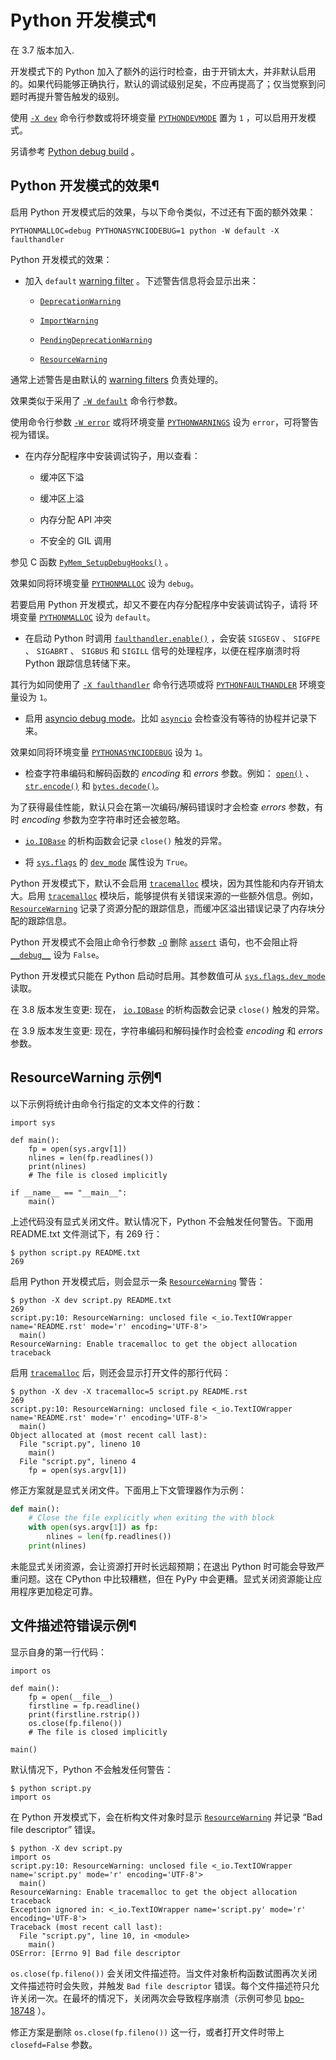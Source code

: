 # Python 开发模式¶

在 3.7 版本加入.

开发模式下的 Python 加入了额外的运行时检查，由于开销太大，并非默认启用的。如果代码能够正确执行，默认的调试级别足矣，不应再提高了；仅当觉察到问题时再提升警告触发的级别。

使用 [`-X dev`](cmdline.md#cmdoption-X) 命令行参数或将环境变量 [`PYTHONDEVMODE`](cmdline.md#envvar-PYTHONDEVMODE) 置为 `1` ，可以启用开发模式。

另请参考 [Python debug build](configure.md#debug-build) 。

## Python 开发模式的效果¶

启用 Python 开发模式后的效果，与以下命令类似，不过还有下面的额外效果：

    
    
~~~
PYTHONMALLOC=debug PYTHONASYNCIODEBUG=1 python -W default -X faulthandler
~~~

Python 开发模式的效果：

  * 加入 `default` [warning filter](warnings.md#describing-warning-filters) 。下述警告信息将会显示出来：

    * [`DeprecationWarning`](3.标准库/exceptions.md#DeprecationWarning "DeprecationWarning")

    * [`ImportWarning`](3.标准库/exceptions.md#ImportWarning "ImportWarning")

    * [`PendingDeprecationWarning`](3.标准库/exceptions.md#PendingDeprecationWarning "PendingDeprecationWarning")

    * [`ResourceWarning`](3.标准库/exceptions.md#ResourceWarning "ResourceWarning")

通常上述警告是由默认的 [warning filters](warnings.md#describing-warning-filters) 负责处理的。

效果类似于采用了 [`-W default`](cmdline.md#cmdoption-W) 命令行参数。

使用命令行参数 [`-W error`](cmdline.md#cmdoption-W) 或将环境变量 [`PYTHONWARNINGS`](cmdline.md#envvar-PYTHONWARNINGS) 设为 `error`，可将警告视为错误。

  * 在内存分配程序中安装调试钩子，用以查看：

    * 缓冲区下溢

    * 缓冲区上溢

    * 内存分配 API 冲突

    * 不安全的 GIL 调用

参见 C 函数 [`PyMem_SetupDebugHooks()`](memory.md#c.PyMem_SetupDebugHooks "PyMem_SetupDebugHooks") 。

效果如同将环境变量 [`PYTHONMALLOC`](cmdline.md#envvar-PYTHONMALLOC) 设为 `debug`。

若要启用 Python 开发模式，却又不要在内存分配程序中安装调试钩子，请将 环境变量 [`PYTHONMALLOC`](cmdline.md#envvar-PYTHONMALLOC) 设为 `default`。

  * 在启动 Python 时调用 [`faulthandler.enable()`](faulthandler.md#faulthandler.enable "faulthandler.enable") ，会安装 `SIGSEGV` 、 `SIGFPE` 、 `SIGABRT` 、 `SIGBUS` 和 `SIGILL` 信号的处理程序，以便在程序崩溃时将 Python 跟踪信息转储下来。

其行为如同使用了 [`-X faulthandler`](cmdline.md#cmdoption-X) 命令行选项或将 [`PYTHONFAULTHANDLER`](cmdline.md#envvar-PYTHONFAULTHANDLER) 环境变量设为 `1`。

  * 启用 [asyncio debug mode](asyncio-dev.md#asyncio-debug-mode)。比如 [`asyncio`](asyncio.md#module-asyncio "asyncio: Asynchronous I/O.") 会检查没有等待的协程并记录下来。

效果如同将环境变量 [`PYTHONASYNCIODEBUG`](cmdline.md#envvar-PYTHONASYNCIODEBUG) 设为 `1`。

  * 检查字符串编码和解码函数的 _encoding_ 和 _errors_ 参数。例如： [`open()`](functions.md#open "open") 、 [`str.encode()`](stdtypes.md#str.encode "str.encode") 和 [`bytes.decode()`](stdtypes.md#bytes.decode "bytes.decode")。

为了获得最佳性能，默认只会在第一次编码/解码错误时才会检查 _errors_ 参数，有时 _encoding_ 参数为空字符串时还会被忽略。

  * [`io.IOBase`](io.md#io.IOBase "io.IOBase") 的析构函数会记录 `close()` 触发的异常。

  * 将 [`sys.flags`](3.标准库/sys.md#sys.flags "sys.flags") 的 [`dev_mode`](3.标准库/sys.md#sys.flags.dev_mode "sys.flags.dev_mode") 属性设为 `True`。

Python 开发模式下，默认不会启用 [`tracemalloc`](tracemalloc.md#module-tracemalloc "tracemalloc: Trace memory allocations.") 模块，因为其性能和内存开销太大。启用 [`tracemalloc`](tracemalloc.md#module-tracemalloc "tracemalloc: Trace memory allocations.") 模块后，能够提供有关错误来源的一些额外信息。例如，[`ResourceWarning`](3.标准库/exceptions.md#ResourceWarning "ResourceWarning") 记录了资源分配的跟踪信息，而缓冲区溢出错误记录了内存块分配的跟踪信息。

Python 开发模式不会阻止命令行参数 [`-O`](cmdline.md#cmdoption-O) 删除 [`assert`](simple_stmts.md#assert) 语句，也不会阻止将 [`__debug__`](constants.md#debug__ "__debug__") 设为 `False`。

Python 开发模式只能在 Python 启动时启用。其参数值可从 [`sys.flags.dev_mode`](3.标准库/sys.md#sys.flags "sys.flags") 读取。

在 3.8 版本发生变更: 现在， [`io.IOBase`](io.md#io.IOBase "io.IOBase") 的析构函数会记录 `close()` 触发的异常。

在 3.9 版本发生变更: 现在，字符串编码和解码操作时会检查 _encoding_ 和 _errors_ 参数。

## ResourceWarning 示例¶

以下示例将统计由命令行指定的文本文件的行数：

    
    
~~~
import sys

def main():
    fp = open(sys.argv[1])
    nlines = len(fp.readlines())
    print(nlines)
    # The file is closed implicitly

if __name__ == "__main__":
    main()
~~~

上述代码没有显式关闭文件。默认情况下，Python 不会触发任何警告。下面用 README.txt 文件测试下，有 269 行：

    
    
~~~
$ python script.py README.txt
269
~~~

启用 Python 开发模式后，则会显示一条 [`ResourceWarning`](3.标准库/exceptions.md#ResourceWarning "ResourceWarning") 警告：

    
    
~~~
$ python -X dev script.py README.txt
269
script.py:10: ResourceWarning: unclosed file <_io.TextIOWrapper name='README.rst' mode='r' encoding='UTF-8'>
  main()
ResourceWarning: Enable tracemalloc to get the object allocation traceback
~~~

启用 [`tracemalloc`](tracemalloc.md#module-tracemalloc "tracemalloc: Trace memory allocations.") 后，则还会显示打开文件的那行代码：

    
    
~~~
$ python -X dev -X tracemalloc=5 script.py README.rst
269
script.py:10: ResourceWarning: unclosed file <_io.TextIOWrapper name='README.rst' mode='r' encoding='UTF-8'>
  main()
Object allocated at (most recent call last):
  File "script.py", lineno 10
    main()
  File "script.py", lineno 4
    fp = open(sys.argv[1])
~~~

修正方案就是显式关闭文件。下面用上下文管理器作为示例：

    
    
~~~python
def main():
    # Close the file explicitly when exiting the with block
    with open(sys.argv[1]) as fp:
        nlines = len(fp.readlines())
    print(nlines)
~~~

未能显式关闭资源，会让资源打开时长远超预期；在退出 Python 时可能会导致严重问题。这在 CPython 中比较糟糕，但在 PyPy 中会更糟。显式关闭资源能让应用程序更加稳定可靠。

## 文件描述符错误示例¶

显示自身的第一行代码：

    
    
~~~
import os

def main():
    fp = open(__file__)
    firstline = fp.readline()
    print(firstline.rstrip())
    os.close(fp.fileno())
    # The file is closed implicitly

main()
~~~

默认情况下，Python 不会触发任何警告：

    
    
~~~
$ python script.py
import os
~~~

在 Python 开发模式下，会在析构文件对象时显示 [`ResourceWarning`](3.标准库/exceptions.md#ResourceWarning "ResourceWarning") 并记录 “Bad file descriptor” 错误。

    
    
~~~
$ python -X dev script.py
import os
script.py:10: ResourceWarning: unclosed file <_io.TextIOWrapper name='script.py' mode='r' encoding='UTF-8'>
  main()
ResourceWarning: Enable tracemalloc to get the object allocation traceback
Exception ignored in: <_io.TextIOWrapper name='script.py' mode='r' encoding='UTF-8'>
Traceback (most recent call last):
  File "script.py", line 10, in <module>
    main()
OSError: [Errno 9] Bad file descriptor
~~~

`os.close(fp.fileno())` 会关闭文件描述符。当文件对象析构函数试图再次关闭文件描述符时会失败，并触发 `Bad file descriptor` 错误。每个文件描述符只允许关闭一次。在最坏的情况下，关闭两次会导致程序崩溃（示例可参见 [bpo-18748](https://bugs.python.org/issue?@action=redirect&bpo=18748) ）。

修正方案是删除 `os.close(fp.fileno())` 这一行，或者打开文件时带上 `closefd=False` 参数。

